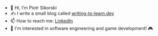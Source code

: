 - 👋 Hi, I’m Piotr Sikorski
- ✍️ I write a small blog called [writing-to-learn.dev](https://writing-to-learn.dev/)
- 📫 How to reach me: [LinkedIn](https://www.linkedin.com/in/piotr-sikorski-69543222b/)
- 🧠 I'm interested in software engineering and game development! 🎮
<!---
trueGmek/trueGmek is a ✨ special ✨ repository because its `README.md` (this file) appears on your GitHub profile.
You can click the Preview link to take a look at your changes.
--->
